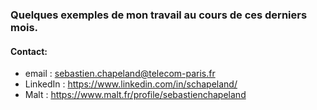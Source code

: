 ### Quelques exemples de mon travail au cours de ces derniers mois.
#### Contact:
- email : sebastien.chapeland@telecom-paris.fr
- LinkedIn : https://www.linkedin.com/in/schapeland/
- Malt : https://www.malt.fr/profile/sebastienchapeland
